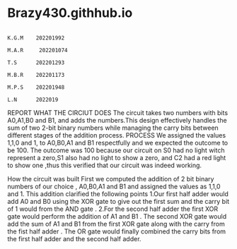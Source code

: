 # Brazy430.githhub.io
                                                                                                               K.G.M    202201992
                                                                                                               M.A.R     202201074
                                                                                                               T.S      202201293
                                                                                                               M.B.R    202201173
                                                                                                               M.P.S    202201948
                                                                                                               L.N      2022019
REPORT
WHAT THE CIRCIUT DOES
The circuit takes two numbers with bits A0,A1,B0 and B1, and adds the numbers.This  design effectively  handles the sum of two 2-bit binary numbers while managing the carry bits between different stages of the addition process.
PROCESS
We assigned the values 1,1,0 and 1, to  A0,B0,A1 and B1 respectfully  and we expected  the  outcome to be 100. The outcome was 100 because our circuit on S0 had no light witch represent a zero,S1 also had no light to show a zero, and C2 had a red light to show one ,thus this verified that our circuit was indeed working.


How the circuit was built
First we computed the addition of 2 bit binary numbers of our choice , A0,B0,A1 and B1 and assigned the values as 1,1,0 and 1. This  addition clarified the following points 
1.Our first half adder would add A0 and B0 using the XOR gate   to give out the first sum  and the carry bit of  1 would from the AND gate .
2.For the second half  adder the first XOR gate would perform the addition of A1 and B1 . The second XOR gate would add the sum of A1 and B1 from the first XOR gate along with the carry from the fist half adder  . The OR gate would finally combined the carry bits from the first half adder and the second half adder. 
